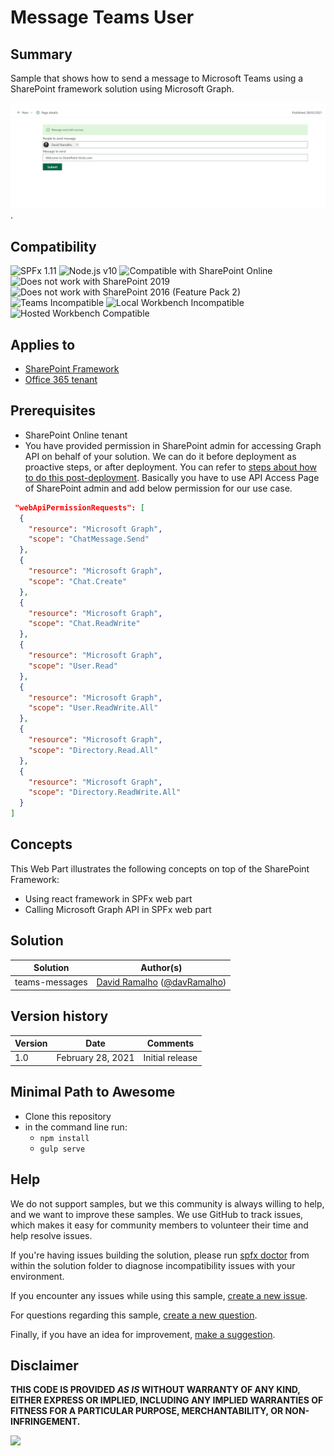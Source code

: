 # Message Teams User

## Summary

Sample that shows how to send a message to Microsoft Teams using a SharePoint framework solution using Microsoft Graph.

![Message Teams Web part preview](./assets/webPart-preview.png).

## Compatibility

![SPFx 1.11](https://img.shields.io/badge/SPFx-1.11.0-green.svg)
![Node.js v10](https://img.shields.io/badge/Node.js-v10-green.svg)
![Compatible with SharePoint Online](https://img.shields.io/badge/SharePoint%20Online-Compatible-green.svg)
![Does not work with SharePoint 2019](https://img.shields.io/badge/SharePoint%20Server%202019-Incompatible-red.svg "SharePoint Server 2019 requires SPFx 1.4.1 or lower")
![Does not work with SharePoint 2016 (Feature Pack 2)](https://img.shields.io/badge/SharePoint%20Server%202016%20(Feature%20Pack%202)-Incompatible-red.svg "SharePoint Server 2016 Feature Pack 2 requires SPFx 1.1")
![Teams Incompatible](https://img.shields.io/badge/Teams-Incompatible-lightgrey.svg)
![Local Workbench Incompatible](https://img.shields.io/badge/Local%20Workbench-Incompatible-red.svg "The solution requires access to Microsoft Graph")
![Hosted Workbench Compatible](https://img.shields.io/badge/Hosted%20Workbench-Compatible-green.svg)


## Applies to

* [SharePoint Framework](https://docs.microsoft.com/sharepoint/dev/spfx/sharepoint-framework-overview)
* [Office 365 tenant](https://docs.microsoft.com/sharepoint/dev/spfx/set-up-your-developer-tenant)


## Prerequisites

* SharePoint Online tenant
* You have provided permission in SharePoint admin for accessing Graph API on behalf of your solution. We can do it before deployment as proactive steps, or after deployment. You can refer to [steps about how to do this post-deployment](https://docs.microsoft.com/en-us/sharepoint/dev/spfx/use-aad-tutorial#deploy-the-solution-and-grant-permissions). Basically you have to use API Access Page of SharePoint admin and add below permission for our use case.

```json
 "webApiPermissionRequests": [
  {
    "resource": "Microsoft Graph",
    "scope": "ChatMessage.Send"
  },
  {
    "resource": "Microsoft Graph",
    "scope": "Chat.Create"
  },
  {
    "resource": "Microsoft Graph",
    "scope": "Chat.ReadWrite" 
  },
  {
    "resource": "Microsoft Graph",
    "scope": "User.Read"
  },
  {
    "resource": "Microsoft Graph",
    "scope": "User.ReadWrite.All"
  },
  {
    "resource": "Microsoft Graph",
    "scope": "Directory.Read.All"
  },
  {
    "resource": "Microsoft Graph",
    "scope": "Directory.ReadWrite.All"
  }
]

```

## Concepts

This Web Part illustrates the following concepts on top of the SharePoint Framework:

* Using react framework in SPFx web part
* Calling Microsoft Graph API in SPFx web part

## Solution

Solution|Author(s)
--------|---------
teams-messages| [David Ramalho](https://github.com/DRamalho92) ([@davRamalho](https://twitter.com/davRamalho))


## Version history

Version|Date|Comments
-------|----|--------
1.0|February 28, 2021|Initial release


## Minimal Path to Awesome

- Clone this repository
- in the command line run:
  - `npm install`
  - `gulp serve`


## Help

We do not support samples, but we this community is always willing to help, and we want to improve these samples. We use GitHub to track issues, which makes it easy for  community members to volunteer their time and help resolve issues.

If you're having issues building the solution, please run [spfx doctor](https://pnp.github.io/cli-microsoft365/cmd/spfx/spfx-doctor/) from within the solution folder to diagnose incompatibility issues with your environment.

If you encounter any issues while using this sample, [create a new issue](https://github.com/pnp/sp-dev-fx-webparts/issues/new?assignees=&labels=Needs%3A+Triage+%3Amag%3A%2Ctype%3Abug-suspected&template=bug-report.yml&sample=react-teams-message-user&authors=@DRamalho92&title=react-teams-message-user%20-%20).

For questions regarding this sample, [create a new question](https://github.com/pnp/sp-dev-fx-webparts/issues/new?assignees=&labels=Needs%3A+Triage+%3Amag%3A%2Ctype%3Abug-suspected&template=question.yml&sample=react-teams-message-user&authors=@DRamalho92&title=react-teams-message-user%20-%20).

Finally, if you have an idea for improvement, [make a suggestion](https://github.com/pnp/sp-dev-fx-webparts/issues/new?assignees=&labels=Needs%3A+Triage+%3Amag%3A%2Ctype%3Abug-suspected&template=suggestion.yml&sample=react-teams-message-user&authors=@DRamalho92&title=react-teams-message-user%20-%20).

## Disclaimer

**THIS CODE IS PROVIDED *AS IS* WITHOUT WARRANTY OF ANY KIND, EITHER EXPRESS OR IMPLIED, INCLUDING ANY IMPLIED WARRANTIES OF FITNESS FOR A PARTICULAR PURPOSE, MERCHANTABILITY, OR NON-INFRINGEMENT.**


<img src="https://telemetry.sharepointpnp.com/sp-dev-fx-webparts/samples/react-teams-message-user" />
